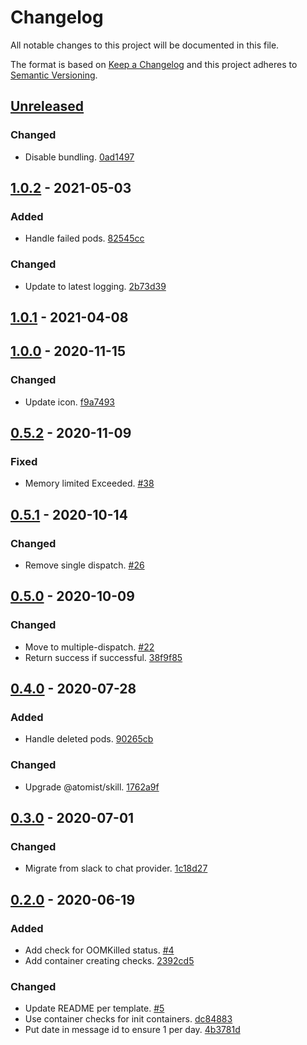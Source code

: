 # Changelog

All notable changes to this project will be documented in this file.

The format is based on [Keep a Changelog](http://keepachangelog.com/)
and this project adheres to [Semantic Versioning](http://semver.org/).

## [Unreleased](https://github.com/atomist-skills/kubernetes-pod-health-skill/compare/1.0.2...HEAD)

### Changed

-   Disable bundling. [0ad1497](https://github.com/atomist-skills/kubernetes-pod-health-skill/commit/0ad1497bcf03fddd12e9e8a80258fab634eeec9f)

## [1.0.2](https://github.com/atomist-skills/kubernetes-pod-health-skill/compare/1.0.1...1.0.2) - 2021-05-03

### Added

-   Handle failed pods. [82545cc](https://github.com/atomist-skills/kubernetes-pod-health-skill/commit/82545cc5a2559e59642a39986afccd0b3c37dc88)

### Changed

-   Update to latest logging. [2b73d39](https://github.com/atomist-skills/kubernetes-pod-health-skill/commit/2b73d39b2569a3a1e4298532d7b55795cf04de9a)

## [1.0.1](https://github.com/atomist-skills/kubernetes-pod-health-skill/compare/1.0.0...1.0.1) - 2021-04-08

## [1.0.0](https://github.com/atomist-skills/kubernetes-pod-health-skill/compare/0.5.2...1.0.0) - 2020-11-15

### Changed

-   Update icon. [f9a7493](https://github.com/atomist-skills/kubernetes-pod-health-skill/commit/f9a7493f0cf5b36a032fec120b330e4c61ca923f)

## [0.5.2](https://github.com/atomist-skills/kubernetes-pod-health-skill/compare/0.5.1...0.5.2) - 2020-11-09

### Fixed

-   Memory limited Exceeded. [#38](https://github.com/atomist-skills/kubernetes-pod-health-skill/issues/38)

## [0.5.1](https://github.com/atomist-skills/kubernetes-pod-health-skill/compare/0.5.0...0.5.1) - 2020-10-14

### Changed

-   Remove single dispatch. [#26](https://github.com/atomist-skills/kubernetes-pod-health-skill/issues/26)

## [0.5.0](https://github.com/atomist-skills/kubernetes-pod-health-skill/compare/0.4.0...0.5.0) - 2020-10-09

### Changed

-   Move to multiple-dispatch. [#22](https://github.com/atomist-skills/kubernetes-pod-health-skill/issues/22)
-   Return success if successful. [38f9f85](https://github.com/atomist-skills/kubernetes-pod-health-skill/commit/38f9f854947a27886f8ce6889fb48081ea1fc698)

## [0.4.0](https://github.com/atomist-skills/kubernetes-pod-health-skill/compare/0.3.0...0.4.0) - 2020-07-28

### Added

-   Handle deleted pods. [90265cb](https://github.com/atomist-skills/kubernetes-pod-health-skill/commit/90265cb195cfc1cb828403f379a79c734a7854e1)

### Changed

-   Upgrade @atomist/skill. [1762a9f](https://github.com/atomist-skills/kubernetes-pod-health-skill/commit/1762a9f8862658b6ee87c84c2b896dbf9f4272fb)

## [0.3.0](https://github.com/atomist-skills/kubernetes-pod-health-skill/compare/0.2.0...0.3.0) - 2020-07-01

### Changed

-   Migrate from slack to chat provider. [1c18d27](https://github.com/atomist-skills/kubernetes-pod-health-skill/commit/1c18d2734f3fad089fac570fcc68566f71709c15)

## [0.2.0](https://github.com/atomist-skills/kubernetes-pod-health-skill/tree/0.2.0) - 2020-06-19

### Added

-   Add check for OOMKilled status. [#4](https://github.com/atomist-skills/kubernetes-pod-health-skill/issues/4)
-   Add container creating checks. [2392cd5](https://github.com/atomist-skills/kubernetes-pod-health-skill/commit/2392cd5497dc8e5148b7b94bd56c9286402b3a02)

### Changed

-   Update README per template. [#5](https://github.com/atomist-skills/kubernetes-pod-health-skill/issues/5)
-   Use container checks for init containers. [dc84883](https://github.com/atomist-skills/kubernetes-pod-health-skill/commit/dc848832b122452cd4008331d0ac2dd843a58bac)
-   Put date in message id to ensure 1 per day. [4b3781d](https://github.com/atomist-skills/kubernetes-pod-health-skill/commit/4b3781d9fa72eb653098f5b742687e0c911ba3a9)
